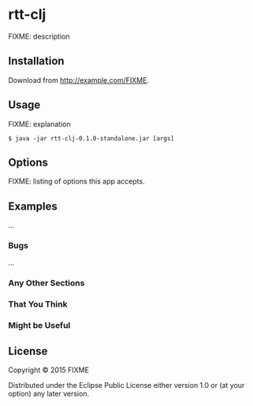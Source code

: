 # rtt-clj

FIXME: description

## Installation

Download from http://example.com/FIXME.

## Usage

FIXME: explanation

    $ java -jar rtt-clj-0.1.0-standalone.jar [args]

## Options

FIXME: listing of options this app accepts.

## Examples

...

### Bugs

...

### Any Other Sections
### That You Think
### Might be Useful

## License

Copyright © 2015 FIXME

Distributed under the Eclipse Public License either version 1.0 or (at
your option) any later version.
